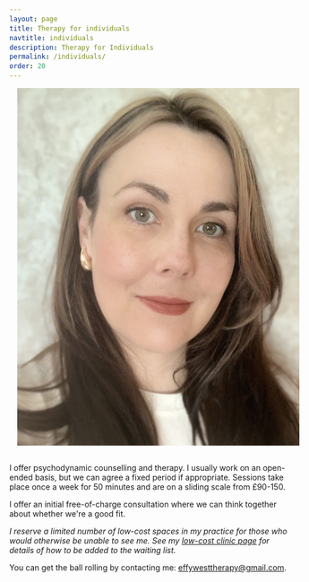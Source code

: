 ```yaml
---
layout: page
title: Therapy for individuals
navtitle: individuals
description: Therapy for Individuals
permalink: /individuals/
order: 20
---
```

<img class="col one right" src="/img/IMG_0762.jpg" alt="West Therapy" style="margin: 0 0 1em 1em" />

I offer psychodynamic counselling and therapy. I usually work on an open-ended basis, but we can agree a fixed period if appropriate. Sessions take place once a week for 50 minutes and are on a sliding scale from £90-150.

I offer an initial free-of-charge consultation where we can think together about whether we're a good fit.

*I reserve a limited number of low-cost spaces in my practice for those who would otherwise be unable to see me. See my [low-cost clinic page](https://www.effywest.com/low-cost-clinic/) for details of how to be added to the waiting list.*

You can get the ball rolling by contacting me: [effywesttherapy@gmail.com](mailto:effywesttherapy@gmail.com).